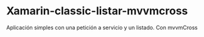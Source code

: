 # Xamarin-classic-listar-mvvmcross
Aplicación simples con una petición a servicio y un listado. Con mvvmCross
